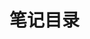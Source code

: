 <script lang="ts" setup>
import Catalog from '../../components/Catalog.vue'
import { Category } from '../../constants/category-const.mts'
</script>

# 笔记目录

<Catalog :category="Category.NOTE"/>